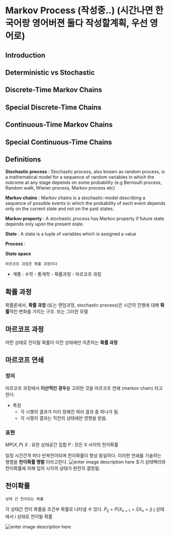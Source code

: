 # Markov Process (작성중..) (시간나면 한국어랑 영어버젼 둘다 작성할계획, 우선 영어로)


Introduction
-----


Deterministic vs Stochastic
-----

Discrete-Time Markov Chains
-----

Special Discrete-Time Chains
-----

Continuous-Time Markov Chains
-----

Special Continuous-Time Chains
-----


Definitions
-----
**Stochastic process** : Stochastic process, also known as random process, is a mathematical model for a sequence of random variables in which the outcome at any stage depends on some probability (e.g Bernoulli process, Random walk, Wiener process, Markov process etc)

**Markov chains** : Markov chains is a stochastic-model describing a sequence of possible events in which the probability of each event depends only on the current state and not on the past states.

**Markov property** : A stochastic process has Markov property if future state depends only upon the present state. 

**State** : A state is a tuple of variables which is assigned a value

**Process** :

**State space**



















`마르코프 과정은 확률 과정이다`
- 계통 : 수학 - 통계학 - 확률과정 - 마르코프 과정

## 확률 과정
확률론에서,  **확률 과정** (또는 랜덤과정, stochastic process)은 시간의 진행에 대해  **확률**적인 변화를 가지는 구조. 또는 그러한 모델

## 마르코프 과정
어떤 상태로 전이될 확률이 이전 상태에만 의존하는 **확률 과정**

## 마르코프 연쇄
###  정의
마르코프 과정에서 **이산적인 경우**를 고려한 것을 마르코프 연쇄 (markov chain) 라고 한다.

* 특징
	* 각 시행의 결과가 미리 정해진 여러 결과 중 하나가 됨.
	* 각 시행의 결과는 직전의 상태에만 영향을 받음.

### 표현
$MP(X, P)$
$X$ : 유한 상태공간 집합
$P$ : 모든 X 사이의 천이확률

일정 시간간격 마다 반복천이되며 천이확률이 항상 동일하다.
이러한 연쇄를 기술하는 행렬을 **천이확률 행렬** 이라고한다.
![enter image description here](http://www.ktword.co.kr/img_data/4312_1.JPG)
초기 상태벡터와 천이확률에 의해 임의 시각의 상태가 완전히 결정됨.

## 천이확률
`상태 간 천이되는 확률`

각 상태간 천이 확률을 조건부 확률로 나타낼 수 있다.
$P_{ij} = P(X_{n+1}=i | X_n=j)$
j 상태에서 i 상태로 천이될 확률

![enter image description here](https://norman3.github.io/rl/images/ch01_f01.png)
